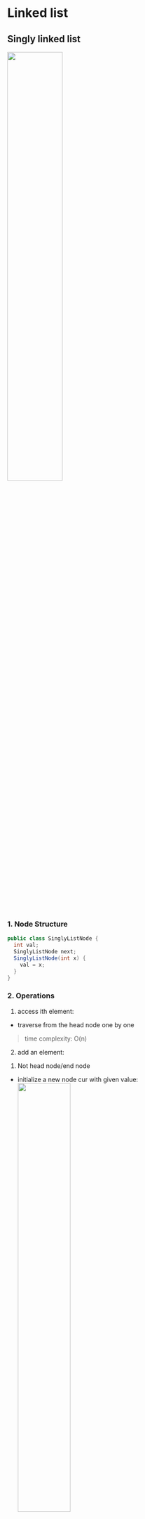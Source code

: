 # Linked list
## Singly linked list
<img src = "https://s3-lc-upload.s3.amazonaws.com/uploads/2018/04/12/screen-shot-2018-04-12-at-152754.png" width = 50%></img>
### 1. Node Structure
``` Java
public class SinglyListNode {
  int val;
  SinglyListNode next;
  SinglyListNode(int x) {
    val = x;
  }
}
```
### 2. Operations
1. access ith element:
- traverse from the head node one by one
> time complexity: O(n)
2. add an element:
1) Not head node/end node
- initialize a new node cur with given value:<br>
<img src = "https://s3-lc-upload.s3.amazonaws.com/uploads/2018/04/26/screen-shot-2018-04-25-at-163224.png" width = 50%></img>
- link cur.next to the next node next:<br>
<img src = "https://s3-lc-upload.s3.amazonaws.com/uploads/2018/04/26/screen-shot-2018-04-25-at-163234.png" width = 50%></img>
- link pre.next to cur:<br>
<img src = "https://s3-lc-upload.s3.amazonaws.com/uploads/2018/04/26/screen-shot-2018-04-25-at-163243.png" width = 50%></img>
> Time complexity: O(1)
2) Head node
- initialize a new node cur
- link the new node to our original head node head
- assign cur to head
3) End node
- initialize a new node cur
- link the current end node to the new node
- link the new node to null
3. delete an node:
- find cur's previous node prev and its next node next:
<img src = "https://s3-lc-upload.s3.amazonaws.com/uploads/2018/04/27/screen-shot-2018-04-26-at-203558.png" width = 50%></img>
- link prev to cur's next node next
<img src = "https://s3-lc-upload.s3.amazonaws.com/uploads/2018/04/26/screen-shot-2018-04-26-at-203640.png" width = 50%></img>
> Time complexity: O(N): This is because we need to find out prev and next. Even though it is easy to find next, we need to traverse the linked list from the head node to find out prev.<br>
Space complexity: O(1): This is because we only need constant space to store our pointers.
